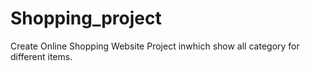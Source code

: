 # Shopping_project
Create Online Shopping Website Project inwhich show all category for different items.

